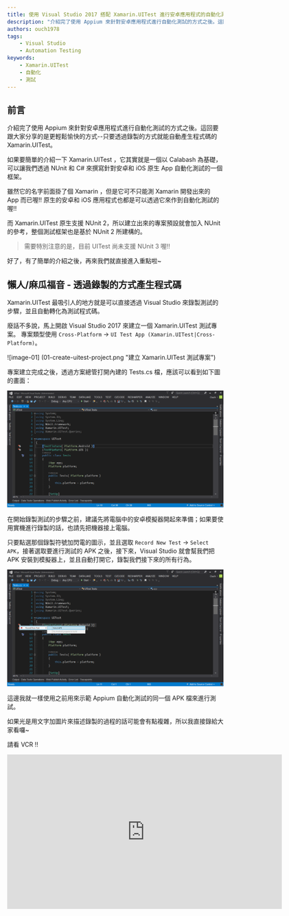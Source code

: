 ```yaml
---
title: 使用 Visual Studio 2017 搭配 Xamarin.UITest 進行安卓應用程式的自動化測試
description: "介紹完了使用 Appium 來針對安卓應用程式進行自動化測試的方式之後。這回要跟大家分享的是更輕鬆愉快的方式--只要透過錄製的方式就能自動產生程式碼的 Xamarin.UITest。 如果要簡單的介紹一下 Xamarin.UITest ，它其實就是一個以 Calabash 為基礎，可以讓我們透過 NUnit 和 C# 來撰寫針對安卓和 iOS 原生 App 自動化測試的一個框架。"
authors: ouch1978
tags:
    - Visual Studio
    - Automation Testing
keywords:
    - Xamarin.UITest
    - 自動化
    - 測試
---
```


## 前言

介紹完了使用 Appium 來針對安卓應用程式進行自動化測試的方式之後。這回要跟大家分享的是更輕鬆愉快的方式--只要透過錄製的方式就能自動產生程式碼的 Xamarin.UITest。

如果要簡單的介紹一下 Xamarin.UITest ，它其實就是一個以 Calabash 為基礎，可以讓我們透過 NUnit 和 C# 來撰寫針對安卓和 iOS 原生 App 自動化測試的一個框架。

雖然它的名字前面掛了個 Xamarin ，但是它可不只能測 Xamarin 開發出來的 App 而已喔!! 原生的安卓和 iOS 應用程式也都是可以透過它來作到自動化測試的喔!!

而 Xamarin.UITest 原生支援 NUnit 2，所以建立出來的專案預設就會加入 NUnit 的參考，整個測試框架也是基於 NUnit 2 所建構的。

> 需要特別注意的是，目前 UITest 尚未支援 NUnit 3 喔!!

好了，有了簡單的介紹之後，再來我們就直接進入重點啦~

<!--truncate-->

## 懶人/麻瓜福音 - 透過錄製的方式產生程式碼

Xamarin.UITest 最吸引人的地方就是可以直接透過 Visual Studio 來錄製測試的步驟，並且自動轉化為測試程式碼。

廢話不多說，馬上開啟 Visual Studio 2017 來建立一個 Xamarin.UITest 測試專案。
專案類型使用 `Cross-Platform` -> `UI Test App (Xamarin.UITest|Cross-Platform)`。

![image-01] (01-create-uitest-project.png "建立 Xamarin.UITest 測試專案")

專案建立完成之後，透過方案總管打開內建的 Tests.cs 檔，應該可以看到如下圖的畫面：

![image-02](02-default-test-cs.png "預設的 Test.cs 內容")

在開始錄製測試的步驟之前，建議先將電腦中的安卓模擬器開起來準備；如果要使用實機進行錄製的話，也請先把機器接上電腦。

只要點選那個錄製符號加閃電的圖示，並且選取 `Record New Test` -> `Select APK`，接著選取要進行測試的 APK 之後，接下來，Visual Studio 就會幫我們把 APK 安裝到模擬器上，並且自動打開它，錄製我們接下來的所有行為。

![image-03](03-select-apk-file.png "選取 APK 檔")

這邊我就一樣使用之前用來示範 Appium 自動化測試的同一個 APK 檔來進行測試。

如果光是用文字加圖片來描述錄製的過程的話可能會有點複雜，所以我直接錄給大家看囉~

請看 VCR !!

<iframe src="https://www.youtube.com/embed/-F111OKB2bg?rel=0&showinfo=0?ecver=2" width="640" height="360" frameborder="0"/>

影片中有幾個重點，在這邊再透過文字來提醒大家：

- 錄製的過程中，如果有需要驗證物件是否出現或是值是否正確的時候，可以按下左邊的板手小圖示，選取 `Start Assertion Mode`，再點選要驗證的控制項，就能自動產生驗證相關的程式碼。

- 若要結束錄製，則需要按下左邊的板手小圖示，選取 `Stop Recording` 即可。

> 錄製完畢之後，千萬要記得要在 AppInitializer.cs 的 StartApp 方法中為 Android 手動加上 APK 檔的路徑，這樣才能順利執行測試喔!!

## 錄好了，然後呢?

大家可以看到，錄製出來的程式碼就是很標準的 C# 語法，只要有基本的 C# 功力，應該都有能力去編輯它的內容才對。

然而，畢竟不是我們自己手動刻出來的，透過錄製產生出來的程式碼，也可能會有部份不如我們的預期。

舉例來說，像是驗證的部份，自動產生的程式碼就不會幫我們加上 NUnit 的 Assert 方法來進行驗證。

另外，針對某些控制項的搜尋方式，有些會使用控制項 Id ，有些則是使用值來查找。

雖然這些並不會影響到自動化測試的結果，不過對於講究紀率的開發團隊來說，可能還是得手動進行一些調整，來讓這組程式碼可以符合團隊開發的規範。

所以，舉例來說，我們可以將錄製好的程式碼改成這樣：

```csharp title="Test.cs"
[Test]
public void NewTest()
{
app.Tap( x => x.Marked("The Hunger Games"));
app.Back();
app.Tap(x => x.Text("Harry Potter and the Order of the Phoenix"));
app.Back();
app.Tap(x => x.Text("To Kill a Mockingbird"));
app.Back();
app.Tap(x => x.Text("Pride and Prejudice"));

    var name = app.Query( x => x.Marked( "txtName" ) );

    Assert.IsTrue( name.Any());

    Assert.AreEqual( "Pride and Prejudice" ,  name.FirstOrDefault().Text  );

    var price = app.Query( x => x.Marked( "txtPrice" ) );

    Assert.IsTrue( price.Any() );

    Assert.AreEqual( "4.8" , price.FirstOrDefault().Text );

    app.Back();

}
```

這樣一來應該比原來產生的程式碼來得一致多了吧?

除了用錄製的方式產生程式碼之外，當然您也可以選擇使用完全手寫的方式來寫出自動化測試的所有流程喔!!

## 小密技 - 使用 REPL (Read-Eval-Print-Loop) 工具輔助開發測試程式

如果想要使用純手動的方式自己刻出測試程式的話，那麼，要怎麼準確的抓取到要測試的目標控制項應該就是最重要的一件事了。

Xamarin.UITest 裡面提供了一個名為 REPL 的工具，可以讓我們在命令提示字元模式下與 UI 進行互動。

使用方式很簡單，只要在測試方法中加上一行：

```csharp title="Test.cs"
    app.Repl();
```

當測試程式執行到這一行的時候，就會把 REPL 叫出來，同時將測試暫停在這一行。

![image-04](04-launch-repl.png "REPL 視窗")

REPL 裡面也提供了類似 IntelliSense 的功能，只要輸入 app. ，下面就會出現可供使用的方法。

![image-05](05-repl-intelli-sense.png "REPL 中也支援類似 IntelliSense 的功能")

例如說，我想輸入 app.Query ，我只需要先輸入 app.q , REPL 就會幫我們過濾能使用的方法，再來只要透過 Tab 鍵，就能幫我們完成指令的輸入。

![image-06](06-repl-command-hint.png "REPL 的指令提示功能")

所以我們就可以透過 REPL 來拆解 App 的結構，或是先行一步驗證指令的結果。

![image-07](07-repl-command-auto-complete.png "REPL 的自動完成功能")

也可以在 REPL 裡面直接輸入 tree 指令，列出整個 App UI 的樹狀結構。

![image-08](08-repl-tree-command.png "透過 REPL 的 Tree 指令列出 UI 結構")

有了 REPL 的協助，開發的過程應該就會輕鬆很多囉!!~

## 結語

雖然 Xamarin.UITest API 的使用邏輯和 Selenium/Appium 不太相同，但是基於有強大的錄製能力以及簡潔的語法以及支援雲端測試這三大優勢的加持下，也是很值得參考的行動裝置自動化測試解決方案喔!!

當然，不只是安卓的應用程式可以這樣測，iOS 上的應用程式也可以比照辦理喔!! (不過前提是得要先有一個 iOS 開發環境....)

因為我手邊還沒有的 iOS 開發環境的關係，iOS 的部份就等哪天我在門口踢到一個裝著 MacBook 的箱子之後再來跟各位分享了。

以上，希望哪天我也可以在門口踢到一個裝著 MacBook 的箱子。

最後的最後，Xamarin.UITest 的強大之處並不只是這樣而已，另一個強大的點就是可以透過 Xamarin Test Cloud 上的裝置來進行測試。

這個部份就待之後再另開文章來分享給大家囉!!~
